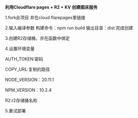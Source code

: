 **利用Cloudflare pages + R2 + KV 创建图床服务**


1.fork此项目 并在cloud flarepages里链接


2.输入编译参数 构建命令：npm run build    输出目录：dist  完成创建


3.创建R2存储桶，并在函数中绑定


4.设置环境变量 


AUTH_TOKEN:密码

COPY_URL:复制的路径

NODE_VERSION：20.11.1

NPM_VERSION：10.2.4

R2:r2存储捅名称


5.重试部署
